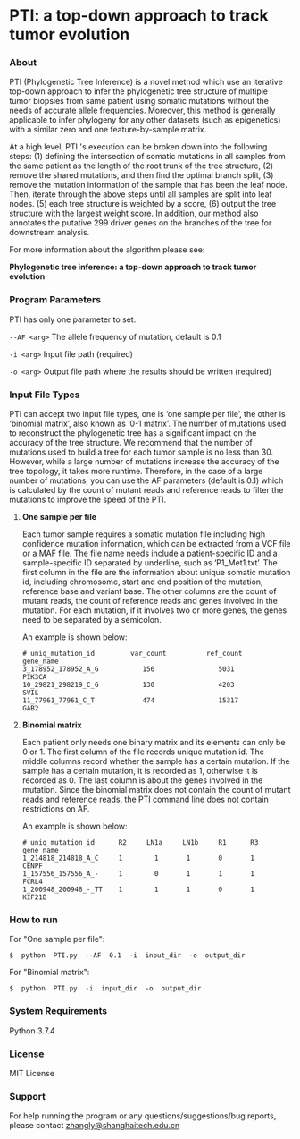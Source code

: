 # PTI: a top-down approach to track tumor evolution

### About

PTI (Phylogenetic Tree Inference) is a novel method which use an iterative top-down approach to infer the phylogenetic tree structure of multiple tumor biopsies from same patient using somatic mutations without the needs of accurate allele frequencies. Moreover, this method is generally applicable to infer phylogeny for any other datasets (such as epigenetics) with a similar zero and one feature-by-sample matrix. 

At a high level, PTI 's execution can be broken down into the following steps: (1)  defining the intersection of somatic mutations in all samples from the same patient as the length of the root trunk of the tree structure, (2) remove the shared mutations, and then find the optimal branch split, (3) remove the mutation information of the sample that has been the leaf node. Then, iterate through the above steps until all samples are split into leaf nodes. (5) each tree structure is weighted by a score, (6) output the tree structure with the largest weight score. In addition, our method also annotates the putative 299 driver genes on the branches of the tree for downstream analysis.

For more information about the algorithm please see: 

**Phylogenetic tree inference: a top-down approach to track tumor evolution**

### Program Parameters

PTI has only one parameter to set.

`--AF <arg>` The allele frequency of mutation, default is 0.1 

`-i <arg>` Input file path (required)

`-o <arg>` Output file path where the results should be written (required)

### Input File Types

PTI can accept two input file types, one is ‘one sample per file’, the other is ‘binomial matrix’, also known as ‘0-1 matrix’. The number of mutations used to reconstruct the phylogenetic tree has a significant impact on the accuracy of the tree structure. We recommend that the number of mutations used to build a tree for each tumor sample is no less than 30. However, while a large number of mutations increase the accuracy of the tree topology, it takes more runtime. Therefore, in the case of a large number of mutations, you can use the AF parameters (default is 0.1) which is calculated by the count of mutant reads and reference reads to filter the mutations to improve the speed of the PTI.

1. **One sample per file**

   Each tumor sample requires a somatic mutation file including high confidence mutation information, which can be extracted from a VCF file or a MAF file. The file name needs include a patient-specific ID and a sample-specific ID separated by underline, such as ‘P1_Met1.txt’. The first column in the file are the information about unique somatic mutation id, including chromosome, start and end position of the mutation, reference base and variant base. The other columns are the count of mutant reads, the count of reference reads and genes involved in the mutation. For each mutation, if it involves two or more genes, the genes need to be separated by a semicolon. 

   An example is shown below:

   ```
   # uniq_mutation_id         var_count          ref_count          gene_name
   3_178952_178952_A_G           156                5031              PIK3CA
   10_29821_298219_C_G           130                4203               SVIL
   11_77961_77961_C_T            474                15317              GAB2
   ```

2. **Binomial matrix**

   Each patient only needs one binary matrix and its elements can only be 0 or 1. The first column of the file records unique mutation id. The middle columns record whether the sample has a certain mutation. If the sample has a certain mutation, it is recorded as 1, otherwise it is recorded as 0. The last column is about the genes involved in the mutation. Since the binomial matrix does not contain the count of mutant reads and reference reads, the PTI command line does not contain restrictions on AF.

   An example is shown below:

   ```
   # uniq_mutation_id      R2     LN1a     LN1b     R1      R3     gene_name
   1_214818_214818_A_C     1        1       1       0       1       CENPF
   1_157556_157556_A_-     1        0       1       1       1       FCRL4
   1_200948_200948_-_TT    1        1       1       0       1       KIF21B
   ```

### How to run

For "One sample per file":

```
$  python  PTI.py  --AF  0.1  -i  input_dir  -o  output_dir
```

For "Binomial matrix":

```
$  python  PTI.py  -i  input_dir  -o  output_dir
```

### System Requirements

Python 3.7.4

### License

MIT License

### Support

For help running the program or any questions/suggestions/bug reports, please contact zhangly@shanghaitech.edu.cn



